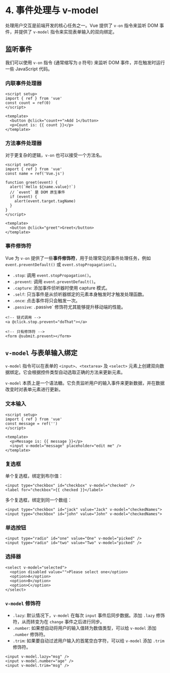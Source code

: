 # 4. 事件处理与 v-model

处理用户交互是前端开发的核心任务之一。Vue 提供了 `v-on` 指令来监听 DOM 事件，并提供了 `v-model` 指令来实现表单输入的双向绑定。

## 监听事件

我们可以使用 `v-on` 指令 (通常缩写为 `@` 符号) 来监听 DOM 事件，并在触发时运行一些 JavaScript 代码。

### 内联事件处理器

```vue
<script setup>
import { ref } from 'vue'
const count = ref(0)
</script>

<template>
  <button @click="count++">Add 1</button>
  <p>Count is: {{ count }}</p>
</template>
```

### 方法事件处理器

对于更复杂的逻辑，`v-on` 也可以接受一个方法名。

```vue
<script setup>
import { ref } from 'vue'
const name = ref('Vue.js')

function greet(event) {
  alert(`Hello ${name.value}!`)
  // `event` 是 DOM 原生事件
  if (event) {
    alert(event.target.tagName)
  }
}
</script>

<template>
  <button @click="greet">Greet</button>
</template>
```

### 事件修饰符

Vue 为 `v-on` 提供了一些**事件修饰符**，用于处理常见的事件处理任务，例如 `event.preventDefault()` 或 `event.stopPropagation()`。

-   `.stop`: 调用 `event.stopPropagation()`。
-   `.prevent`: 调用 `event.preventDefault()`。
-   `.capture`: 添加事件侦听器时使用 capture 模式。
-   `.self`: 只当事件是从侦听器绑定的元素本身触发时才触发处理函数。
-   `.once`: 点击事件将只会触发一次。
-   `.passive`: `.`passive` 修饰符尤其能够提升移动端的性能。

```vue
<!-- 链式调用 -->
<a @click.stop.prevent="doThat"></a>

<!-- 只有修饰符 -->
<form @submit.prevent></form>
```

## `v-model` 与表单输入绑定

`v-model` 指令可以在表单的 `<input>`、`<textarea>` 及 `<select>` 元素上创建双向数据绑定。它会根据控件类型自动选取正确的方法来更新元素。

`v-model` 本质上是一个语法糖。它负责监听用户的输入事件来更新数据，并在数据改变时对表单元素进行更新。

### 文本输入

```vue
<script setup>
import { ref } from 'vue'
const message = ref('')
</script>

<template>
  <p>Message is: {{ message }}</p>
  <input v-model="message" placeholder="edit me" />
</template>
```

### 复选框

单个复选框，绑定到布尔值：

```vue
<input type="checkbox" id="checkbox" v-model="checked" />
<label for="checkbox">{{ checked }}</label>
```

多个复选框，绑定到同一个数组：

```vue
<input type="checkbox" id="jack" value="Jack" v-model="checkedNames">
<input type="checkbox" id="john" value="John" v-model="checkedNames">
```

### 单选按钮

```vue
<input type="radio" id="one" value="One" v-model="picked" />
<input type="radio" id="two" value="Two" v-model="picked" />
```

### 选择器

```vue
<select v-model="selected">
  <option disabled value="">Please select one</option>
  <option>A</option>
  <option>B</option>
  <option>C</option>
</select>
```

### `v-model` 修饰符

-   `.lazy`: 默认情况下，`v-model` 在每次 `input` 事件后同步数据。添加 `.lazy` 修饰符，从而转变为在 `change` 事件之后进行同步。
-   `.number`: 如果想自动将用户的输入值转为数值类型，可以给 `v-model` 添加 `.number` 修饰符。
-   `.trim`: 如果要自动过滤用户输入的首尾空白字符，可以给 `v-model` 添加 `.trim` 修饰符。

```vue
<input v-model.lazy="msg" />
<input v-model.number="age" />
<input v-model.trim="msg" />
``` 